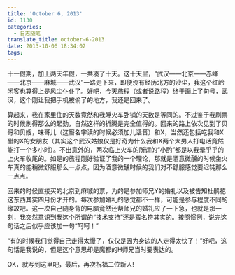 ```yaml
---
title: 'October 6, 2013'
id: 1130
categories:
  - 日志随笔
translate_title: october-6-2013
date: 2013-10-06 18:34:02
tags:
---
```


十一假期，加上两天年假，一共凑了十天。这十天里，“武汉——北京——赤峰——北京——麻城——武汉”一路走下来，即便没有经历北方的沙尘，我这个红岭闲客也算得上是风尘仆仆了。好吧，今天旅程（或者说路程）终于画上了句号，武汉，这个刚让我把手机被偷了的地方，我还是回来了。

算起来，我在家里住的天数竟然和我睡火车卧铺的天数是等同的。不过鉴于我刷票的时候刷得那么的起劲，自然这样的折腾是完全值得的。回来的路上依次见到了贝哥和贝嫂，味哥儿（这厮名字读的时候必须加儿话音）和X，当然还包括吃我和X醋的X的女朋友（其实这个武汉姑娘仅是好奇为什么我和X两个大男人打电话竟然能打一个多小时）。不出意外的，两次临上火车的所谓的“小酌”都是以我晕乎乎的上火车收尾的。如是的旅程刚好验证了我的一个理论，那就是酒意微醺的时候坐火车真的能稍微舒服那么一点点，因为酒意微醺时候的我们对不舒服感觉要迟钝那么一点点。

回来的时候直接买的北京到麻城的票，为的是参加师兄Y的婚礼以及被告知杜鹃花这东西其实四月份才开的。每次参加婚礼的感觉都不一样，可能是参与程度不同的缘故吧。这一次自己随身背的电脑竟然还帮师兄的婚礼应了一下急，也就是那一刻，我突然意识到我这个所谓的“技术支持”还是蛮名符其实的。按照惯例，说完这句话之后似乎应该加一句“呵呵！”

“有的时候我们觉得自己走得太慢了，仅仅是因为身边的人走得太快了！”好吧，这句话是我说的，但是这个意思却是魔都的H师兄当时要表达的。

OK，就写到这里吧，最后，再次祝福二位新人!